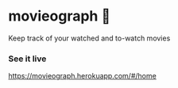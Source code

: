 # movieograph :movie_camera:
Keep track of your watched and to-watch movies

### See it live
https://movieograph.herokuapp.com/#/home
